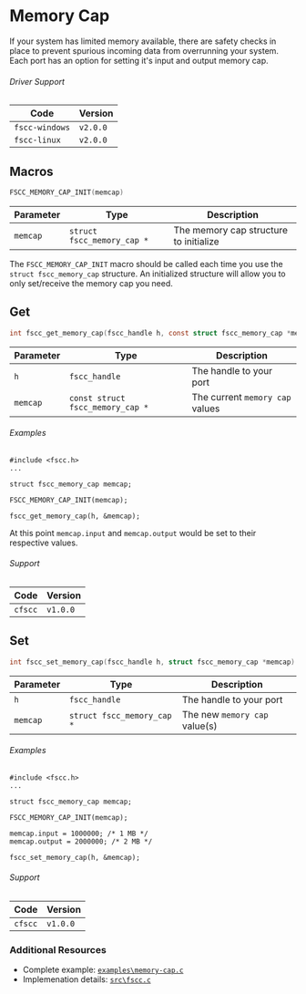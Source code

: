 # Memory Cap
If your system has limited memory available, there are safety checks in place to 
prevent spurious incoming data from overrunning your system. Each port has an 
option for setting it's input and output memory cap.


###### Driver Support
| Code           | Version
| -------------- | --------
| `fscc-windows` | `v2.0.0` 
| `fscc-linux`   | `v2.0.0` 


## Macros
```c
FSCC_MEMORY_CAP_INIT(memcap)
```

| Parameter   | Type                       | Description
| ----------- | -------------------------- | --------------------------------------
| `memcap`    | `struct fscc_memory_cap *` | The memory cap structure to initialize

The `FSCC_MEMORY_CAP_INIT` macro should be called each time you use the 
`struct fscc_memory_cap` structure. An initialized structure will allow you to 
only set/receive the memory cap you need.


## Get
```c
int fscc_get_memory_cap(fscc_handle h, const struct fscc_memory_cap *memcap)
```

| Parameter | Type                             | Description
| --------- | -------------------------------- | -----------------------
| `h`       | `fscc_handle`                    | The handle to your port
| `memcap`  | `const struct fscc_memory_cap *` | The current `memory cap` values


###### Examples
```
#include <fscc.h>
...

struct fscc_memory_cap memcap;

FSCC_MEMORY_CAP_INIT(memcap);

fscc_get_memory_cap(h, &memcap);
```

At this point `memcap.input` and `memcap.output` would be set to their respective
values.

###### Support
| Code           | Version
| -------------- | --------
| `cfscc`        | `v1.0.0`


## Set
```c
int fscc_set_memory_cap(fscc_handle h, struct fscc_memory_cap *memcap)
```

| Parameter | Type                       | Description
| --------- | -------------------------- | -----------------------
| `h`       | `fscc_handle`              | The handle to your port
| `memcap`  | `struct fscc_memory_cap *` | The new `memory cap` value(s)


###### Examples
```
#include <fscc.h>
...

struct fscc_memory_cap memcap;

FSCC_MEMORY_CAP_INIT(memcap);

memcap.input = 1000000; /* 1 MB */
memcap.output = 2000000; /* 2 MB */

fscc_set_memory_cap(h, &memcap);
```

###### Support
| Code           | Version
| -------------- | --------
| `cfscc`        | `v1.0.0`


### Additional Resources
- Complete example: [`examples\memory-cap.c`](https://github.com/commtech/cfscc/blob/master/examples/memory-cap/memory-cap.c)
- Implemenation details: [`src\fscc.c`](https://github.com/commtech/cfscc/blob/master/src/fscc.c)
